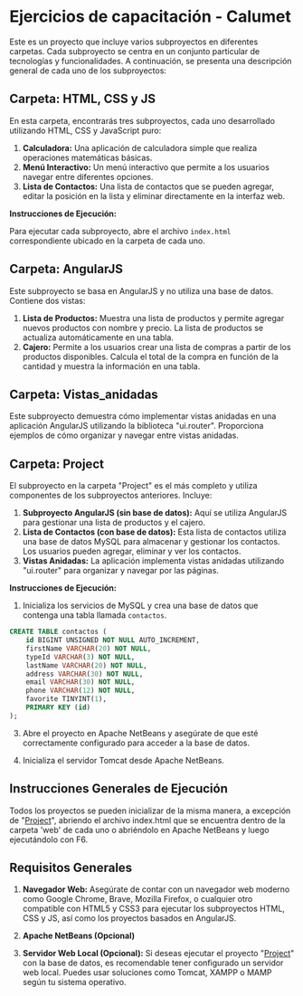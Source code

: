 # Ejercicios de capacitación - Calumet

Este es un proyecto que incluye varios subproyectos en diferentes carpetas. Cada subproyecto se centra en un conjunto particular de tecnologías y funcionalidades. A continuación, se presenta una descripción general de cada uno de los subproyectos:

## Carpeta: HTML, CSS y JS

En esta carpeta, encontrarás tres subproyectos, cada uno desarrollado utilizando HTML, CSS y JavaScript puro:

1. **Calculadora:** Una aplicación de calculadora simple que realiza operaciones matemáticas básicas.
2. **Menú Interactivo:** Un menú interactivo que permite a los usuarios navegar entre diferentes opciones.
3. **Lista de Contactos:** Una lista de contactos que se pueden agregar, editar la posición en la lista y eliminar directamente en la interfaz web.

**Instrucciones de Ejecución:**

Para ejecutar cada subproyecto, abre el archivo `index.html` correspondiente ubicado en la carpeta de cada uno.

## Carpeta: AngularJS

Este subproyecto se basa en AngularJS y no utiliza una base de datos. Contiene dos vistas:

1. **Lista de Productos:** Muestra una lista de productos y permite agregar nuevos productos con nombre y precio. La lista de productos se actualiza automáticamente en una tabla.
2. **Cajero:** Permite a los usuarios crear una lista de compras a partir de los productos disponibles. Calcula el total de la compra en función de la cantidad y muestra la información en una tabla.
   
## Carpeta: Vistas_anidadas

Este subproyecto demuestra cómo implementar vistas anidadas en una aplicación AngularJS utilizando la biblioteca "ui.router". Proporciona ejemplos de cómo organizar y navegar entre vistas anidadas.

## Carpeta: Project

El subproyecto en la carpeta "Project" es el más completo y utiliza componentes de los subproyectos anteriores. Incluye:

1. **Subproyecto AngularJS (sin base de datos):** Aquí se utiliza AngularJS para gestionar una lista de productos y el cajero.
2. **Lista de Contactos (con base de datos):** Esta lista de contactos utiliza una base de datos MySQL para almacenar y gestionar los contactos. Los usuarios pueden agregar, eliminar y ver los contactos.
3. **Vistas Anidadas:** La aplicación implementa vistas anidadas utilizando "ui.router" para organizar y navegar por las páginas.

**Instrucciones de Ejecución:**

1. Inicializa los servicios de MySQL y crea una base de datos que contenga una tabla llamada `contactos`.

```sql
CREATE TABLE contactos (
    id BIGINT UNSIGNED NOT NULL AUTO_INCREMENT,
    firstName VARCHAR(20) NOT NULL,
    typeId VARCHAR(3) NOT NULL,
    lastName VARCHAR(20) NOT NULL,
    address VARCHAR(30) NOT NULL,
    email VARCHAR(30) NOT NULL,
    phone VARCHAR(12) NOT NULL,
    favorite TINYINT(1),
    PRIMARY KEY (id)
);
```


3. Abre el proyecto en Apache NetBeans y asegúrate de que esté correctamente configurado para acceder a la base de datos.

4. Inicializa el servidor Tomcat desde Apache NetBeans.

## Instrucciones Generales de Ejecución

Todos los proyectos se pueden inicializar de la misma manera, a excepción de "[Project](Project)", abriendo el archivo index.html que se encuentra dentro de la carpeta 'web' de cada uno o abriéndolo en Apache NetBeans y luego ejecutándolo con F6.

## Requisitos Generales

1. **Navegador Web:**
  Asegúrate de contar con un navegador web moderno como Google Chrome, Brave, Mozilla Firefox, o cualquier otro compatible con HTML5 y CSS3 para ejecutar los subproyectos HTML, CSS y JS, así como los proyectos basados en AngularJS.
  
2. **Apache NetBeans (Opcional)**
   
3. **Servidor Web Local (Opcional):**
  Si deseas ejecutar el proyecto "[Project](Project)" con la base de datos, es recomendable tener configurado un servidor web local. Puedes usar soluciones como Tomcat, XAMPP o MAMP según tu sistema operativo.
